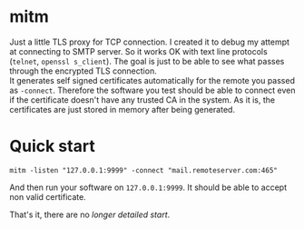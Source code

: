 # mitm

Just a little TLS proxy for TCP connection. I created it to debug my attempt at connecting to SMTP server. So it works OK with
text line protocols (`telnet`, `openssl s_client`). The goal is just to be able to see what passes through the encrypted TLS
connection.  
It generates self signed certificates automatically for the remote you passed as `-connect`. Therefore the software you test should be
able to connect even if the certificate doesn't have any trusted CA in the system. As it is, the certificates are just stored in memory
after being generated.  

# Quick start

```
mitm -listen "127.0.0.1:9999" -connect "mail.remoteserver.com:465"
```
And then run your software on `127.0.0.1:9999`.
It should be able to accept non valid certificate.

That's it, there are no *longer detailed start*.
